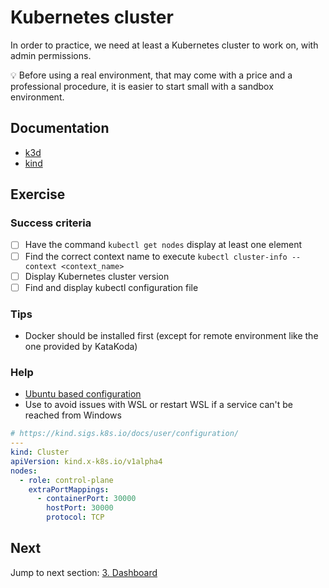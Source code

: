 # Kubernetes cluster

In order to practice, we need at least a Kubernetes cluster to work on, with admin permissions.

:bulb: Before using a real environment, that may come with a price and a professional procedure, it is easier to start small with a sandbox environment.

## Documentation

- [k3d](https://k3d.io/)
- [kind](https://kind.sigs.k8s.io/)

## Exercise

### Success criteria

- [ ] Have the command `kubectl get nodes` display at least one element
- [ ] Find the correct context name to execute `kubectl cluster-info --context <context_name>`
- [ ] Display Kubernetes cluster version
- [ ] Find and display kubectl configuration file

### Tips

- Docker should be installed first (except for remote environment like the one provided by KataKoda)

### Help

- [Ubuntu based configuration](0-setup.md)
- Use  to avoid issues with WSL or restart WSL if a service can't be reached from Windows

```yaml title="kind-cluster-config.yml"
# https://kind.sigs.k8s.io/docs/user/configuration/
---
kind: Cluster
apiVersion: kind.x-k8s.io/v1alpha4
nodes:
  - role: control-plane
    extraPortMappings:
      - containerPort: 30000
        hostPort: 30000
        protocol: TCP
```

## Next

Jump to next section: [3. Dashboard](3-dashboard.md)
